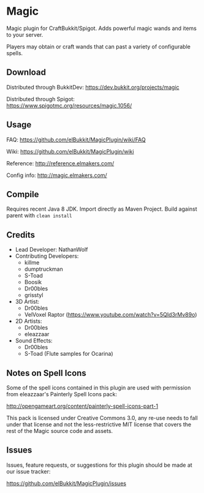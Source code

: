 Magic
========

Magic plugin for CraftBukkit/Spigot. Adds powerful magic wands and items to your server.

Players may obtain or craft wands that can past a variety of configurable spells.

## Download

Distributed through BukkitDev: https://dev.bukkit.org/projects/magic

Distributed through Spigot: https://www.spigotmc.org/resources/magic.1056/

## Usage

FAQ: https://github.com/elBukkit/MagicPlugin/wiki/FAQ

Wiki: https://github.com/elBukkit/MagicPlugin/wiki

Reference: http://reference.elmakers.com/

Config info: http://magic.elmakers.com/

## Compile

Requires recent Java 8 JDK. Import directly as Maven Project. Build against parent with `clean install`

## Credits

- Lead Developer: NathanWolf
- Contributing Developers:
  - killme
  - dumptruckman
  - S-Toad
  - Boosik
  - Dr00bles
  - grisstyl
- 3D Artist: 
  - Dr00bles
  - VelVoxel Raptor (https://www.youtube.com/watch?v=5QId3rMv89o)
- 2D Artists:
  - Dr00bles
  - eleazzaar
- Sound Effects:
  - Dr00bles
  - S-Toad (Flute samples for Ocarina)
  
## Notes on Spell Icons

Some of the spell icons contained in this plugin are used with permission from eleazzaar's Painterly Spell Icons pack:

http://opengameart.org/content/painterly-spell-icons-part-1

This pack is licensed under Creative Commons 3.0, any re-use needs to fall under that license and 
not the less-restrictive MIT license that covers the rest of the Magic source code and assets.

## Issues

Issues, feature requests, or suggestions for this plugin should be made at our issue tracker:

https://github.com/elBukkit/MagicPlugin/issues